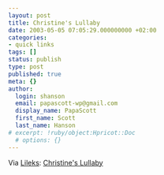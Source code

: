 ```yaml
---
layout: post
title: Christine's Lullaby
date: 2003-05-05 07:05:29.000000000 +02:00
categories:
- quick links
tags: []
status: publish
type: post
published: true
meta: {}
author:
  login: shanson
  email: papascott-wp@gmail.com
  display_name: PapaScott
  first_name: Scott
  last_name: Hanson
# excerpt: !ruby/object:Hpricot::Doc
  # options: {}
---
```

<p>Via <a href="http://www.lileks.com/bleats/archive/03/0503/050503.html">Lileks</a>: <a title="StarTribune: Big impact felt in post-9/11 work by budding composer" href="http://www.startribune.com/stories/462/3862254.html">Christine's Lullaby</a></p>
